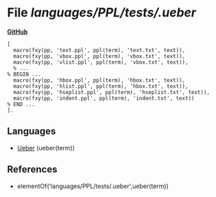 # File _languages/PPL/tests/.ueber_
**[GitHub](https://github.com/softlang/yas/blob/master/languages/PPL/tests/.ueber)**
```
[
  macro(fxy(pp, 'text.ppl', ppl(term), 'text.txt', text)),
  macro(fxy(pp, 'vbox.ppl', ppl(term), 'vbox.txt', text)),
  macro(fxy(pp, 'vlist.ppl', ppl(term), 'vbox.txt', text)),
  % ...
% BEGIN ...
  macro(fxy(pp, 'hbox.ppl', ppl(term), 'hbox.txt', text)),
  macro(fxy(pp, 'hlist.ppl', ppl(term), 'hbox.txt', text)),
  macro(fxy(pp, 'hseplist.ppl', ppl(term), 'hseplist.txt', text)),
  macro(fxy(pp, 'indent.ppl', ppl(term), 'indent.txt', text))
% END ...
].
```

## Languages
* [Ueber](../languages/Ueber.md) (ueber(term))

## References
* elementOf('languages/PPL/tests/.ueber',ueber(term))
